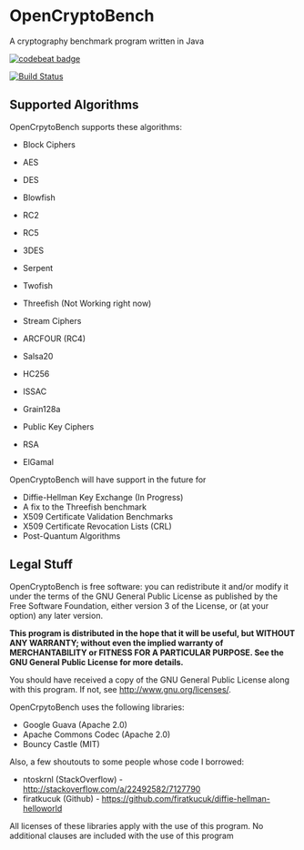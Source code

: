 # OpenCryptoBench
A cryptography benchmark program written in Java

[![codebeat badge](https://codebeat.co/badges/5676f716-312c-4159-8012-67f94ead1ab1)](https://codebeat.co/projects/github-com-facestudios-opencryptobench)

[![Build Status](https://travis-ci.org/FaceStudios/OpenCryptoBench.svg?branch=master)](https://travis-ci.org/FaceStudios/OpenCryptoBench)

## Supported Algorithms
OpenCrpytoBench supports these algorithms:

*  Block Ciphers
  *  AES
  *  DES
  *  Blowfish
  *  RC2
  *  RC5
  *  3DES
  *  Serpent
  *  Twofish
  *  Threefish (Not Working right now)
  
*  Stream Ciphers
  *  ARCFOUR (RC4)
  *  Salsa20
  *  HC256
  *  ISSAC
  *  Grain128a
  
*  Public Key Ciphers
  *  RSA
  *  ElGamal

OpenCryptoBench will have support in the future for

*  Diffie-Hellman Key Exchange (In Progress)
*  A fix to the Threefish benchmark
*  X509 Certificate Validation Benchmarks
*  X509 Certificate Revocation Lists (CRL)
*  Post-Quantum Algorithms


## Legal Stuff
OpenCryptoBench is free software: you can redistribute it and/or modify
it under the terms of the GNU General Public License as published by
the Free Software Foundation, either version 3 of the License, or
(at your option) any later version.

**This program is distributed in the hope that it will be useful,
but WITHOUT ANY WARRANTY; without even the implied warranty of
MERCHANTABILITY or FITNESS FOR A PARTICULAR PURPOSE.  See the
GNU General Public License for more details.**

You should have received a copy of the GNU General Public License
along with this program.  If not, see <http://www.gnu.org/licenses/>.

OpenCrpytoBench uses the following libraries:

*  Google Guava (Apache 2.0)
*  Apache Commons Codec (Apache 2.0)
*  Bouncy Castle (MIT)

Also, a few shoutouts to some people whose code I borrowed:

* ntoskrnl (StackOverflow) - 	http://stackoverflow.com/a/22492582/7127790
* firatkucuk (Github) - https://github.com/firatkucuk/diffie-hellman-helloworld

All licenses of these libraries apply with the use of this program. No additional clauses are included with the use of this program
